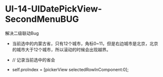 # UI-14-UIDatePickView-SecondMenuBUG
解决二级联动Bug

- 当前选中的内蒙古省，只有12个城市，角标0~11，但是右边城市是北京，北京的城市大于12个城市，所以滚动的时候会出现越界。

- // 记录当前选中的省会
-  self.proIndex = [pickerView selectedRowInComponent:0];